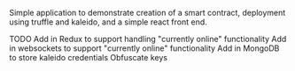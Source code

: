 Simple application to demonstrate creation of a smart contract, deployment using truffle and kaleido, and a simple react front end. 

TODO
Add in Redux to support handling "currently online" functionality
Add in websockets to support "currently online" functionality
Add in MongoDB to store kaleido credentials 
Obfuscate keys